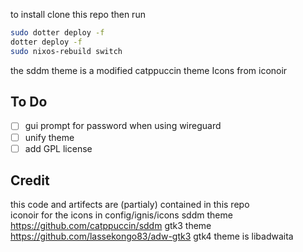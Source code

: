 
to install clone this repo then run 
```bash
sudo dotter deploy -f
dotter deploy -f
sudo nixos-rebuild switch
```
the sddm theme is a modified catppuccin theme
Icons from iconoir

## To Do
- [ ] gui prompt for password when using wireguard
- [ ] unify theme
- [ ] add GPL license 
## Credit
this code and artifects are (partialy) contained in this repo  
iconoir for the icons in config/ignis/icons
sddm theme https://github.com/catppuccin/sddm
gtk3 theme https://github.com/lassekongo83/adw-gtk3
gtk4 theme is libadwaita
